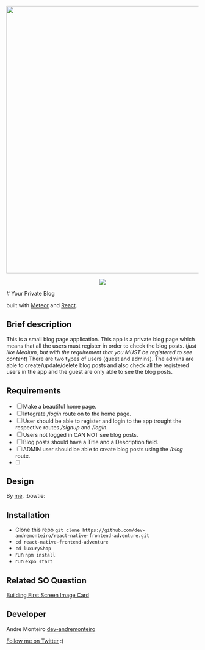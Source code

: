 <p align="center" >
    <img src="https://user-images.githubusercontent.com/19479358/55590145-1080be00-5700-11e9-83bf-83dde23765dc.png" width="700"/>
</p>
<p align="center">
<a title='License' href="https://github.com/FaridSafi/react-native-gifted-chat/blob/master/LICENSE" height="18">
    <img src='https://img.shields.io/badge/license-MIT-blue.svg' />
</a>
</p>
# Your Private Blog

built with [Meteor](https://github.com/facebook/react-native) and [React](https://github.com/expo/expo).

## Brief description

This is a small blog page application. This app is a private blog page which means that all the users must register in order to check the blog posts. (_just like Medium, but with the requirement that you MUST be registered to see content_) There are two types of users (guest and admins). The admins are able to create/update/delete blog posts and also check all the registered users in the app and the guest are only able to see the blog posts.

## Requirements

- [ ] Make a beautiful home page.
- [ ] Integrate _/login_ route on to the home page.
- [ ] User should be able to register and login to the app trought the respective routes _/signup_ and _/login_.
- [ ] Users not logged in CAN NOT see blog posts.
- [ ] Blog posts should have a Title and a Description field.
- [ ] ADMIN user should be able to create blog posts using the _/blog_ route.
- [ ]

## Design

By [me](https://github.com/dev-andremonteiro). :bowtie:

## Installation

- Clone this repo `git clone https://github.com/dev-andremonteiro/react-native-frontend-adventure.git`
- `cd react-native-frontend-adventure`
- `cd luxuryShop`
- run `npm install`
- run `expo start`

## Related SO Question

[Building First Screen Image Card](https://stackoverflow.com/questions/55351050/building-image-card-in-react-native/55352500#55352500)

## Developer

Andre Monteiro [dev-andremonteiro](https://github.com/dev-andremonteiro)

[Follow me on Twitter](https://twitter.com/DAndremonteiro) :)
